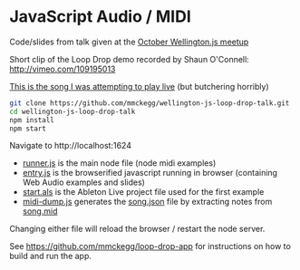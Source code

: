 JavaScript Audio / MIDI
============================

Code/slides from talk given at the [October Wellington.js meetup](http://www.meetup.com/WellingtonJS/events/210914402/)

Short clip of the Loop Drop demo recorded by Shaun O'Connell: http://vimeo.com/109195013

[This is the song I was attempting to play live](https://soundcloud.com/lunarmusic/destroy-with-science-time-travellers-die) (but butchering horribly) 

```bash
git clone https://github.com/mmckegg/wellington-js-loop-drop-talk.git
cd wellington-js-loop-drop-talk
npm install
npm start
```

Navigate to http://localhost:1624

- [runner.js](runner.js) is the main node file (node midi examples)
- [entry.js](entry.js) is the browserified javascript running in browser (containing Web Audio examples and slides)
- [start.als](start.als) is the Ableton Live project file used for the first example
- [midi-dump.js](midi-dump.js) generates the [song.json](song.json) file by extracting notes from [song.mid](song.mid)

Changing either file will reload the browser / restart the node server.

See https://github.com/mmckegg/loop-drop-app for instructions on how to build and run the app.
